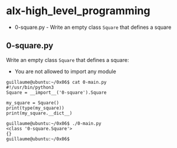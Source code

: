 # alx-high_level_programming

* 0-square.py - Write an empty class `Square` that defines a square


## 0-square.py ##
Write an empty class `Square` that defines a square:

* You are not allowed to import any module

~~~~
guillaume@ubuntu:~/0x06$ cat 0-main.py
#!/usr/bin/python3
Square = __import__('0-square').Square

my_square = Square()
print(type(my_square))
print(my_square.__dict__)

guillaume@ubuntu:~/0x06$ ./0-main.py
<class '0-square.Square'>
{}
guillaume@ubuntu:~/0x06$
~~~~
